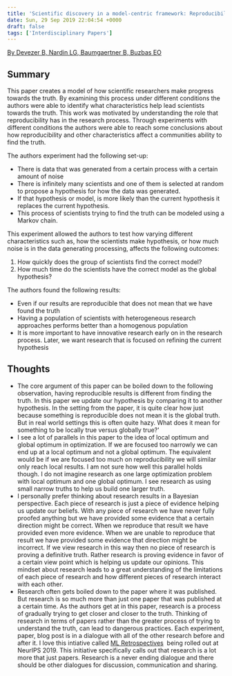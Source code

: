 ```yaml
---
title: 'Scientific discovery in a model-centric framework: Reproducibility, innovation, and epistemic diversity'
date: Sun, 29 Sep 2019 22:04:54 +0000
draft: false
tags: ['Interdisciplinary Papers']
---
```


[By Devezer B, Nardin LG, Baumgaertner B, Buzbas EO](https://journals.plos.org/plosone/article?id=10.1371/journal.pone.0216125)

## Summary

This paper creates a model of how scientific researchers make progress towards the truth. By examining this process under different conditions the authors were able to identify what characteristics help lead scientists towards the truth. This work was motivated by understanding the role that reproducibility has in the research process. Through experiments with different conditions the authors were able to reach some conclusions about how reproducibility and other characteristics affect a communities ability to find the truth. 

The authors experiment had the following set-up:

* There is data that was generated from a certain process with a certain amount of noise
* There is infinitely many scientists and one of them is selected at random to propose a hypothesis for how the data was generated.
* If that hypothesis or model, is more likely than the current hypothesis it replaces the current hypothesis.
* This process of scientists trying to find the truth can be modeled using a Markov chain.

This experiment allowed the authors to test how varying different characteristics such as, how the scientists make hypothesis, or how much noise is in the data generating processing, affects the following outcomes:

1. How quickly does the group of scientists find the correct model?
2. How much time do the scientists have the correct model as the global hypothesis?

The authors found the following results:

* Even if our results are reproducible that does not mean that we have found the truth
* Having a population of scientists with heterogeneous research approaches performs better than a homogenous population
* It is more important to have innovative research early on in the research process. Later, we want research that is focused on refining the current hypothesis

## Thoughts

* The core argument of this paper can be boiled down to the following observation, having reproducible results is different from finding the truth. In this paper we update our hypothesis by comparing it to another hypothesis. In the setting from the paper, it is quite clear how just because something is reproducible does not mean it is the global truth. But in real world settings this is often quite hazy. What does it mean for something to be locally true versus globally true?'
* I see a lot of parallels in this paper to the idea of local optimum and global optimum in optimization. If we are focused too narrowly we can end up at a local optimum and not a global optimum. The equivalent would be if we are focused too much on reproducibility we will similar only reach local results. I am not sure how well this parallel holds though. I do not imagine research as one large optimization problem with local optimum and one global optimum. I see research as using small narrow truths to help us build one larger truth.
* I personally prefer thinking about research results in a Bayesian perspective. Each piece of research is just a piece of evidence helping us update our beliefs. With any piece of research we have never fully proofed anything but we have provided some evidence that a certain direction might be correct. When we reproduce that result we have provided even more evidence. When we are unable to reproduce that result we have provided some evidence that direction might be incorrect. If we view research in this way then no piece of research is proving a definitive truth. Rather research is proving evidence in favor of a certain view point which is helping us update our opinions. This mindset about research leads to a great understanding of the limitations of each piece of research and how different pieces of research interact with each other.  
* Research often gets boiled down to the paper where it was published. But research is so much more than just one paper that was published at a certain time. As the authors get at in this paper, research is a process of gradually trying to get closer and closer to the truth. Thinking of research in terms of papers rather than the greater process of trying to understand the truth, can lead to dangerous practices. Each experiment, paper, blog post is in a dialogue with all of the other research before and after it. I love this intiative called [ML Retrospectives](https://thegradient.pub/introducing-retrospectives/)  being rolled out at NeurIPS 2019. This initiative specifically calls out that research is a lot more that just papers. Research is a never ending dialogue and there should be other dialogues for discussion, communication and sharing.